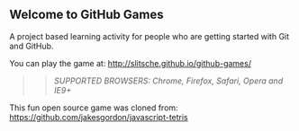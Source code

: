 ## Welcome to GitHub Games

A project based learning activity for people who are getting started with Git and GitHub.

You can play the game at: http://slitsche.github.io/github-games/

>> _*SUPPORTED BROWSERS*: Chrome, Firefox, Safari, Opera and IE9+_

This fun open source game was cloned from: https://github.com/jakesgordon/javascript-tetris
